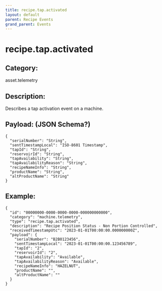 ```yaml
---
title: recipe.tap.activated
layout: default
parent: Recipe Events
grand_parent: Events
---
```


# recipe.tap.activated

## Category:

asset.telemetry

## Description: 

Describes a tap activation event on a machine.

## Payload: (JSON Schema?)

```
{
  "serialNumber": "String",
  "sentTimestampLocal": "ISO-8601 Timestamp",
  "tapId": "String",
  "reservoirId": "String",
  "tapAvailability": "String",
  "tapAvailabilityReason": "String",
  "recipeNameInfo": "String",
  "productName": "String",
  "altProductName": "String"
}
```

## Example:

```
{
  "id": "00000000-0000-0000-0000-000000000000",
  "category": "machine.telemetry",
  "type": "recipe.tap.activated",
  "description": "Recipe Position Status - Non Portion Controlled",
  "receivedTimestampUtc": "2023-01-01T00:00:00.000000000Z",
  "payload": {
    "serialNumber": "B2B0123456",
    "sentTimestampLocal": "2023-01-01T00:00:00.123456789",
    "tapId": "2",
    "reservoirId": "2",
    "tapAvailability": "Available",
    "tapAvailabilityReason": "Available",
    "recipeNameInfo": "HAZELNUT",
    "productName": "",
    "altProductName": ""
  }
}
```
